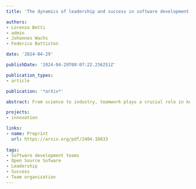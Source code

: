 ```yaml
---
title: 'The dynamics of leadership and success in software development teams'

authors:
- Lorenzo Betti
- admin
- Johannes Wachs
- Federico Battiston

date: '2024-04-29'

publishDate: '2024-04-29T08:07:22.236251Z'

publication_types:
- article

publication: '*arXiv*'

abstract: From science to industry, teamwork plays a crucial role in knowledge production and innovation. Most studies consider teams as static groups of individuals, thereby failing to capture how the micro-dynamics of collaborative processes and organizational changes determine team success. Here, we leverage fine-grained temporal data on software development teams to gain insights into the dynamics of online collaborative projects. Our analysis reveals an uneven workload distribution in teams, with stronger heterogeneity correlated with higher success, and the early emergence of a lead developer carrying out the majority of work. Moreover, we find that a sizeable fraction of projects experience a change of lead developer, with such a transition being more likely in projects led by inexperienced users. Finally, we show that leadership change is associated with faster success growth, in particular for the least successful projects. Our work contributes to a deeper understanding of the link between team evolution and success in collaborative processes.

projects: 
- innovation

links:
- name: Preprint
  url: https://arxiv.org/pdf/2404.18833
  
tags:
- Software development teams
- Open Source Sofware
- Leadership
- Success
- Team organization
---
```

